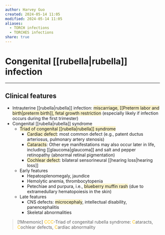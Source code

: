 ```yaml
---
author: Harvey Guo
created: 2024-05-14 11:05
modified: 2024-05-14 11:05
aliases:
  - TORCH infections
  - TORCHES infections
share: true
---
```

# Congenital [[rubella|rubella]] infection
---
## Clinical features
- Intrauterine [[rubella|rubella]] infection: <span style="background:rgba(240, 200, 0, 0.2)">miscarriage, [[Preterm labor and birth|preterm birth]], fetal growth restriction</span> (especially likely if infection occurs during the first trimester)
- Congenital [[rubella|rubella]] syndrome 
	- <span style="background:rgba(240, 200, 0, 0.2)">Triad of congenital [[rubella|rubella]] syndrome</span>
		- <span style="background:rgba(240, 200, 0, 0.2)">Cardiac defect</span>: most common defect (e.g., patent ductus arteriosus, pulmonary artery stenosis)
		- <span style="background:rgba(240, 200, 0, 0.2)">Cataracts</span>: Other eye manifestations may also occur later in life, including [[glaucoma|glaucoma]] and salt and pepper retinopathy (abnormal retinal pigmentation)
		- <span style="background:rgba(240, 200, 0, 0.2)">Cochlear defect</span>: bilateral sensorineural [[hearing loss|hearing loss]]
	- Early features
		- Hepatosplenomegaly, jaundice
		- Hemolytic anemia, thrombocytopenia
		- Petechiae and purpura, i.e., <span style="background:rgba(240, 200, 0, 0.2)">blueberry muffin rash</span> (due to extramedullary hematopoiesis in the skin)
	- Late features
		- CNS defects: <span style="background:rgba(240, 200, 0, 0.2)">microcephaly</span>, intellectual disability, panencephalitis
		- Skeletal abnormalities

>[!Mnemonic] 
><font color="#ffc000">CCC</font>-Triad of congenital rubella syndrome: <font color="#ffc000">C</font>ataracts, <font color="#ffc000">C</font>ochlear defects, <font color="#ffc000">C</font>ardiac abnormality